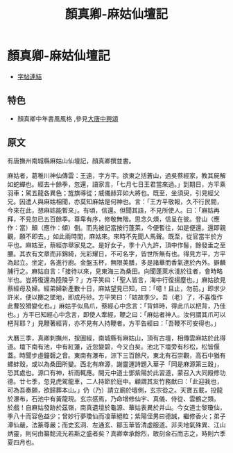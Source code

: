 ﻿---
title: '顏真卿-麻姑仙壇記'
tags: ['顏真卿', '碑刻', '楷書']
order: 8
---
# 顏真卿-麻姑仙壇記
* [字帖連結](https://openmuseum.tw/muse/digi_object/a826d6c8cb7380573a22fe6ea0645a45)

## 特色
* 顏真卿中年書風風格 ,參見[大唐中興頌](./顏真卿-大唐中興頌)

## 原文
有唐撫州南城縣麻姑山仙壇記，顏真卿撰並書。

麻姑者，葛稚川神仙傳雲：王遠，字方平。欲東之括蒼山，過吳蔡經家，教其屍解如蛇蟬也。經去十餘季，忽還，語家言，「七月七日王君當來過。」到期日，方平乘羽車；駕五龍各異色；旌旗導從；威儀赫弈如大將也。既至，坐須臾，引見經父兄。因遣人與麻姑相聞，亦莫知麻姑是何神也。言：「王方平敬報，久不行民間，今來在此，想麻姑能暫來」。有頃，信還。但聞其語，不見所使人。曰：「麻姑再拜，不見忽已五百餘季。尊卑有序，修敬無階。思念久煩，信呈在彼。登山（應作：當）顛（應作：傾）倒。而先被記當按行蓬萊，今便暫往，如是便還。還即親觀，願不即去。」如此兩時間，麻姑來。來時不先聞人馬聲。既至，從官當半於方平也。麻姑至，蔡經亦舉家見之。是好女子，季十八九許，頂中作髻，餘發垂之至腰。其衣有文章而非錦綺，光彩耀日，不可名字，皆世所無有也。得見方平，方平為起立。坐定，各進行廚。金盤玉杯，無限美膳，多是諸華而香氣達於內外。擗麟脯行之。麻姑自言：「接待以來，見東海三為桑田。向聞蓬萊水淺於往者，會時略半也。豈將復還為陸陵乎？」方平笑曰：「聖人皆言，海中行復揚塵也。」麻姑欲見蔡經母及婦。經弟婦新產數十日，麻姑望見已知，曰：「噫！且止，勿前。」即求少許米，便以擲之墜地，即成丹砂。方平笑曰：「姑故季少。吾（老）了，不喜復作此曹狡猾變化也。」麻姑手似鳥爪，蔡經心中念言：「背蛘時，得此爪以杷背，乃佳也。」方平已知經心中念言，即使人牽經，鞭之曰：「麻姑者神人。汝何謂其爪可以杷背耶？」見鞭著經背，亦不見有人持鞭者。方平告經曰：「吾鞭不可安得也。」

大曆三季，真卿刺撫州，按圖經，南城縣有麻姑山，頂有古壇，相傳雲麻姑於此得道。壇下南有池，中有紅蓮，近忽變碧，今又白矣。池北下壇旁有杉松，松皆偃蓋。時聞步虛鐘磬之音。東南有瀑布，淙下三百餘尺。東北有石崇觀，高石中猶有螺蚌殼，或以為桑田所變。西北有麻源，謝靈運詩題入華子「岡是麻源第三穀」，恐其處也。源口有神，祈雨輒應。開元中道士鄧紫陽於此習道，蒙召入大同殿修功德。廿七季，忽見虎駕龍車，二人持節於庭中。顧謂其友竹務猷曰：「此迎我也，可為吾奏願，欲歸葬本山。」仍（乃）請立廟於壇側，玄宗從之。天寶五載，投龍於瀑布，石池中有黃龍現。玄宗感焉，乃命增修仙宇、真儀、侍從、雲鶴之類。
於戲！自麻姑發跡於茲嶺，南真遺壇於龜源、華姑表異於井山。今女道士黎瓊仙，季八十而容色益少；曾妙行夢瓊仙而飡華絕粒；紫陽侄男曰德誠，繼修香火；弟子潭仙嚴，法篆尊嚴；而史玄洞、左通玄、鄒玉華皆清虛服道。非夫地氣殊異、江山炳靈，則何由纂懿流光若斯之盛者矣？真卿幸承餘烈，敢刻金石而志之，時則六季夏四月也。

